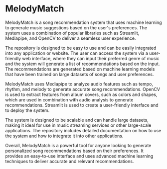 # MelodyMatch
MelodyMatch is a song recommendation system that uses machine learning to generate music suggestions based on the user's preferences. The system uses a combination of popular libraries such as Streamlit, Mediapipe, and OpenCV to deliver a seamless user experience.

The repository is designed to be easy to use and can be easily integrated into any application or website. The user can access the system via a user-friendly web interface, where they can input their preferred genre of music and the system will generate a list of recommendations based on the input. The recommendations are generated based on machine learning models that have been trained on large datasets of songs and user preferences.

MelodyMatch uses Mediapipe to analyze audio features such as tempo, rhythm, and melody to generate accurate song recommendations. OpenCV is used to extract features from album covers, such as colors and shapes, which are used in combination with audio analysis to generate recommendations. Streamlit is used to create a user-friendly interface and to deploy the system.

The system is designed to be scalable and can handle large datasets, making it ideal for use in music streaming services or other large-scale applications. The repository includes detailed documentation on how to use the system and how to integrate it into other applications.

Overall, MelodyMatch is a powerful tool for anyone looking to generate personalized song recommendations based on their preferences. It provides an easy-to-use interface and uses advanced machine learning techniques to deliver accurate and relevant recommendations.
